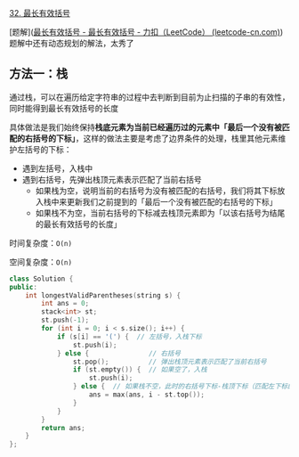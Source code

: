 [32. 最长有效括号](https://leetcode-cn.com/problems/longest-valid-parentheses/)

[题解]([最长有效括号 - 最长有效括号 - 力扣（LeetCode） (leetcode-cn.com)](https://leetcode-cn.com/problems/longest-valid-parentheses/solution/zui-chang-you-xiao-gua-hao-by-leetcode-solution/)) 题解中还有动态规划的解法，太秀了

## 方法一：栈

通过栈，可以在遍历给定字符串的过程中去判断到目前为止扫描的子串的有效性，同时能得到最长有效括号的长度

具体做法是我们始终保持**栈底元素为当前已经遍历过的元素中「最后一个没有被匹配的右括号的下标」**，这样的做法主要是考虑了边界条件的处理，栈里其他元素维护左括号的下标：

- 遇到左括号，入栈中
- 遇到右括号，先弹出栈顶元素表示匹配了当前右括号
  - 如果栈为空，说明当前的右括号为没有被匹配的右括号，我们将其下标放入栈中来更新我们之前提到的「最后一个没有被匹配的右括号的下标」
  - 如果栈不为空，当前右括号的下标减去栈顶元素即为「以该右括号为结尾的最长有效括号的长度」

时间复杂度：`O(n)`

空间复杂度：`O(n)`

```c++
class Solution {
public:
    int longestValidParentheses(string s) {
        int ans = 0;
        stack<int> st;
        st.push(-1);
        for (int i = 0; i < s.size(); i++) {
            if (s[i] == '(') {  // 左括号，入栈下标
                st.push(i);
            } else {               // 右括号
                st.pop();          // 弹出栈顶元素表示匹配了当前右括号
                if (st.empty()) {  // 如果空了，入栈
                    st.push(i);
                } else {  // 如果栈不空，此时的右括号下标-栈顶下标（匹配左下标的前一位）
                    ans = max(ans, i - st.top());
                }
            }
        }
        return ans;
    }
};
```


